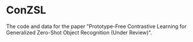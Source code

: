 # ConZSL
The code and data for the paper "Prototype-Free Contrastive Learning for Generalized Zero-Shot Object Recognition (Under Review)".
